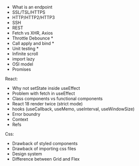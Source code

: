 - What is an endpoint
- SSL/TSL/HTTPS
- HTTP/HTTP2/HTTP3
- SSH
- REST
- Fetch vs XHR, Axios
- Throttle Debounce *
- Call apply and bind *
- Unit testing *
- Infinite scroll
- import lazy
- OSI model
- Promises

React:
- Why not setState inside useEffect
- Problem with fetch in useEffect
- Class components vs functional components
- React 18 render twice (strict mode)
- hooks (useCallback, useMemo, useInterval, useWindowSize)
- Error boundry
- Context
- Refs

Css: 
- Drawback of styled components
- Drawback of importing css files
- Design system
- Difference between Grid and Flex
